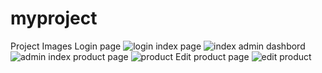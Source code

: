 # myproject

Project Images
                                    Login page
![login](https://user-images.githubusercontent.com/120645828/219394616-b16b90db-566b-4d76-b6be-536f73024f06.png)
                                    index page
![index](https://user-images.githubusercontent.com/120645828/219394639-70f3d5fe-5f39-4da8-920b-f578e0a22aff.png)
                                    admin dashbord
![admin index](https://user-images.githubusercontent.com/120645828/219394658-9ae18b43-61b8-46ef-a798-90ced2e6e047.png)
                                    product page
![product](https://user-images.githubusercontent.com/120645828/219394669-fc9fab3c-fc6b-4c19-b4a4-475040593b22.png)
                                    Edit product page
![edit product](https://user-images.githubusercontent.com/120645828/219394686-933882b4-1e13-43ed-8694-caf92d1a83c2.png)
